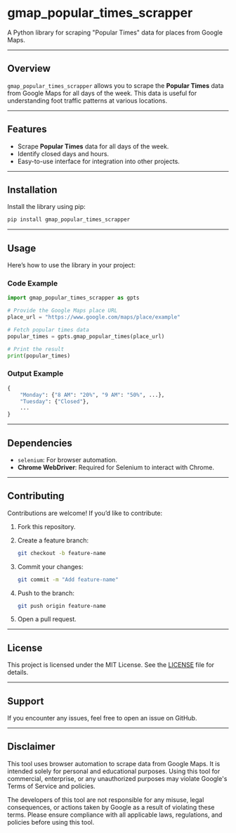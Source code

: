 
# gmap_popular_times_scrapper

A Python library for scraping "Popular Times" data for places from Google Maps.

---

## Overview

`gmap_popular_times_scrapper` allows you to scrape the **Popular Times** data from Google Maps for all days of the week. This data is useful for understanding foot traffic patterns at various locations.

---

## Features

- Scrape **Popular Times** data for all days of the week.
- Identify closed days and hours.
- Easy-to-use interface for integration into other projects.

---

## Installation

Install the library using pip:

```bash
pip install gmap_popular_times_scrapper
```

---

## Usage

Here’s how to use the library in your project:

### Code Example

```python
import gmap_popular_times_scrapper as gpts

# Provide the Google Maps place URL
place_url = "https://www.google.com/maps/place/example"

# Fetch popular times data
popular_times = gpts.gmap_popular_times(place_url)

# Print the result
print(popular_times)
```

### Output Example

```python
{
    "Monday": {"8 AM": "20%", "9 AM": "50%", ...},
    "Tuesday": {"Closed"},
    ...
}
```

---

## Dependencies

- `selenium`: For browser automation.
- **Chrome WebDriver**: Required for Selenium to interact with Chrome.

---


## Contributing

Contributions are welcome! If you’d like to contribute:

1. Fork this repository.
2. Create a feature branch:

    ```bash
    git checkout -b feature-name
    ```

3. Commit your changes:

    ```bash
    git commit -m "Add feature-name"
    ```

4. Push to the branch:

    ```bash
    git push origin feature-name
    ```

5. Open a pull request.

---

## License

This project is licensed under the MIT License. See the [LICENSE](LICENSE) file for details.

---

## Support

If you encounter any issues, feel free to open an issue on GitHub.

---

## Disclaimer

This tool uses browser automation to scrape data from Google Maps. It is intended solely for personal and educational purposes. Using this tool for commercial, enterprise, or any unauthorized purposes may violate Google's Terms of Service and policies.

The developers of this tool are not responsible for any misuse, legal consequences, or actions taken by Google as a result of violating these terms. Please ensure compliance with all applicable laws, regulations, and policies before using this tool.
